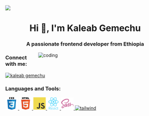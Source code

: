<img align="center" src="https://encrypted-tbn0.gstatic.com/images?q=tbn:ANd9GcSAgRa_iRPdnkGjXmRUIXCNZc7lKnLrWYh7ww&usqp=CAU">
<h1 align="center">Hi 👋, I'm Kaleab Gemechu</h1>
<h3 align="center">A passionate frontend developer from Ethiopia</h3>
<img align="right" width="400" alt="coding" src"[https://giphy.com/gifs/scaler-official-sleep-code-coding-bAQH7WXKqtIBrPs7sR](https://giphy.com/gifs/StellarGenetic-bird-owl-white-faced-scops-UDclWKlmfmq7twI3iJ)"/>

<h3 align="left">Connect with me:</h3>
<p align="left">
<a href="https://linkedin.com/in/kaleab gemechu" target="blank"><img align="center" src="https://raw.githubusercontent.com/rahuldkjain/github-profile-readme-generator/master/src/images/icons/Social/linked-in-alt.svg" alt="kaleab gemechu" height="30" width="40" /></a>
</p>

<h3 align="left">Languages and Tools:</h3>
<p align="left"> <a href="https://www.w3schools.com/css/" target="_blank" rel="noreferrer"> <img src="https://raw.githubusercontent.com/devicons/devicon/master/icons/css3/css3-original-wordmark.svg" alt="css3" width="40" height="40"/> </a> <a href="https://www.w3.org/html/" target="_blank" rel="noreferrer"> <img src="https://raw.githubusercontent.com/devicons/devicon/master/icons/html5/html5-original-wordmark.svg" alt="html5" width="40" height="40"/> </a> <a href="https://developer.mozilla.org/en-US/docs/Web/JavaScript" target="_blank" rel="noreferrer"> <img src="https://raw.githubusercontent.com/devicons/devicon/master/icons/javascript/javascript-original.svg" alt="javascript" width="40" height="40"/> </a> <a href="https://reactjs.org/" target="_blank" rel="noreferrer"> <img src="https://raw.githubusercontent.com/devicons/devicon/master/icons/react/react-original-wordmark.svg" alt="react" width="40" height="40"/> </a> <a href="https://sass-lang.com" target="_blank" rel="noreferrer"> <img src="https://raw.githubusercontent.com/devicons/devicon/master/icons/sass/sass-original.svg" alt="sass" width="40" height="40"/> </a> <a href="https://tailwindcss.com/" target="_blank" rel="noreferrer"> <img src="https://www.vectorlogo.zone/logos/tailwindcss/tailwindcss-icon.svg" alt="tailwind" width="40" height="40"/> </a> </p>
